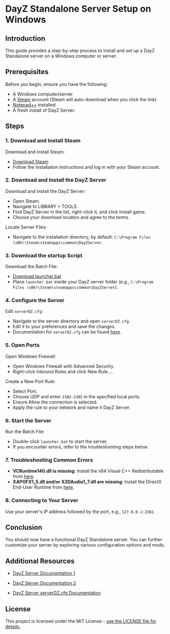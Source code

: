 # DayZ Standalone Server Setup on Windows

## Introduction

This guide provides a step-by-step process to install and set up a DayZ Standalone server on a Windows computer or server.

## Prerequisites

Before you begin, ensure you have the following:

- A Windows computer/server
- A [Steam](https://cdn.akamai.steamstatic.com/client/installer/SteamSetup.exe) account (Steam will auto-download when you click the link)
- [Notepad++](https://notepad-plus-plus.org/downloads/) installed
- A fresh install of DayZ Server.

## Steps

### 1. Download and Install Steam

Download and Install Steam:
- [Download Steam](https://cdn.akamai.steamstatic.com/client/installer/SteamSetup.exe)
- Follow the installation instructions and log in with your Steam account.

### 2. Download and Install the DayZ Server

Download and Install the DayZ Server:
- Open Steam.
- Navigate to LIBRARY > TOOLS.
- Find DayZ Server in the list, right-click it, and click Install game.
- Choose your download location and agree to the terms.

Locate Server Files:
- Navigate to the installation directory, by default: `C:\Program Files (x86)\Steam\steamapps\common\DayZServer`.

### 3. Download the startup Script

Download the Batch File:
- [Download launcher.bat](https://github.com/your-repository/launcher.bat)
- Place `launcher.bat` inside your DayZ server folder (e.g., `C:\Program Files (x86)\Steam\steamapps\common\DayZServer`).

### 4. Configure the Server

Edit `serverDZ.cfg`:
- Navigate to the server directory and open `serverDZ.cfg`.
- Edit it to your preferences and save the changes.
- Documentation for `serverDZ.cfg` can be found [here](https://community.bistudio.com/wiki/DayZ:Server_Configuration).

### 5. Open Ports

Open Windows Firewall:
- Open Windows Firewall with Advanced Security.
- Right-click Inbound Rules and click New Rule....

Create a New Port Rule:
- Select Port.
- Choose UDP and enter `2302-2305` in the specified local ports.
- Ensure Allow the connection is selected.
- Apply the rule to your network and name it DayZ Server.

### 6. Start the Server

Run the Batch File:
- Double-click `launcher.bat` to start the server.
- If you encounter errors, refer to the troubleshooting steps below.

### 7. Troubleshooting Common Errors

- **VCRuntime140.dll is missing**: Install the x64 Visual C++ Redistributable from [here](https://www.microsoft.com/en-us/download/details.aspx?id=52685).
- **XAPOFX1_5.dll and/or X3DAudio1_7.dll are missing**: Install the DirectX End-User Runtime from [here](https://www.microsoft.com/en-us/download/details.aspx?id=8109).

### 8. Connecting to Your Server

Use your server's IP address followed by the port, e.g., `127.0.0.1:2302`.

## Conclusion

You should now have a functional DayZ Standalone server. You can further customize your server by exploring various configuration options and mods.

## Additional Resources

- [DayZ Server Documentation 1](https://write.corbpie.com/installing-and-setting-up-a-dayz-standalone-server-on-windows-server-2016-guide/)
- [DayZ Server Documentation 2](https://pointandshooter.co.uk/dayz/how-to-setup-a-local-dayz-server-on-pc)
  
- [DayZ Server serverDZ.cfg Documentation](https://community.bistudio.com/wiki/DayZ:Server_Configuration)

## License

This project is licensed under the MIT License - [see the LICENSE file for details.](https://github.com/MoreKronos/Advanced-DayZ-Server-Launcher?tab=MIT-1-ov-file) 
